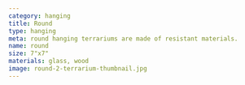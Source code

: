 ```yaml
---
category: hanging
title: Round
type: hanging 
meta: round hanging terrariums are made of resistant materials.
name: round
size: 7"x7"
materials: glass, wood
image: round-2-terrarium-thumbnail.jpg
---
```

